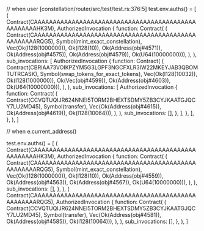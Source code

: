 
// when user 
[constellation/router/src/test/test.rs:376:5] test.env.auths() = [
    (
        Contract(CAAAAAAAAAAAAAAAAAAAAAAAAAAAAAAAAAAAAAAAAAAAAAAAAAAAHK3M),
        AuthorizedInvocation {
            function: Contract(
                (
                    Contract(CAAAAAAAAAAAAAAAAAAAAAAAAAAAAAAAAAAAAAAAAAAAAAAAAAAARQG5),
                    Symbol(mint_exact_constellation),
                    Vec(Ok(I128(1000000)), Ok(I128(10)), Ok(Address(obj#4571)), Ok(Address(obj#4575)), Ok(Address(obj#4579)), Ok(U64(10000000))),
                ),
            ),
            sub_invocations: [
                AuthorizedInvocation {
                    function: Contract(
                        (
                            Contract(CBRIAA73VOIKPZYM5G3LGPF3NGCFXLR3IW22MKEYJAB3QBOMTUTRCASK),
                            Symbol(swap_tokens_for_exact_tokens),
                            Vec(Ok(I128(10032)), Ok(I128(1000000)), Ok(Vec(obj#4599)), Ok(Address(obj#4603)), Ok(U64(10000000))),
                        ),
                    ),
                    sub_invocations: [
                        AuthorizedInvocation {
                            function: Contract(
                                (
                                    Contract(CCVQTUQIJR624NNEI5TORM2BHEXTSDMY5ZB3CYJKAATGJQCY7LU2MD45),
                                    Symbol(transfer),
                                    Vec(Ok(Address(obj#4615)), Ok(Address(obj#4619)), Ok(I128(10064))),
                                ),
                            ),
                            sub_invocations: [],
                        },
                    ],
                },
            ],
        },
    ),
]



// when e.current_address()

 test.env.auths() = [
    (
        Contract(CAAAAAAAAAAAAAAAAAAAAAAAAAAAAAAAAAAAAAAAAAAAAAAAAAAAHK3M),
        AuthorizedInvocation {
            function: Contract(
                (
                    Contract(CAAAAAAAAAAAAAAAAAAAAAAAAAAAAAAAAAAAAAAAAAAAAAAAAAAARQG5),
                    Symbol(mint_exact_constellation),
                    Vec(Ok(I128(1000000)), Ok(I128(10)), Ok(Address(obj#4559)), Ok(Address(obj#4563)), Ok(Address(obj#4567)), Ok(U64(10000000))),
                ),
            ),
            sub_invocations: [],
        },
    ),
    (
        Contract(CAAAAAAAAAAAAAAAAAAAAAAAAAAAAAAAAAAAAAAAAAAAAAAAAAAARQG5),
        AuthorizedInvocation {
            function: Contract(
                (
                    Contract(CCVQTUQIJR624NNEI5TORM2BHEXTSDMY5ZB3CYJKAATGJQCY7LU2MD45),
                    Symbol(transfer),
                    Vec(Ok(Address(obj#4581)), Ok(Address(obj#4585)), Ok(I128(10064))),
                ),
            ),
            sub_invocations: [],
        },
    ),
]